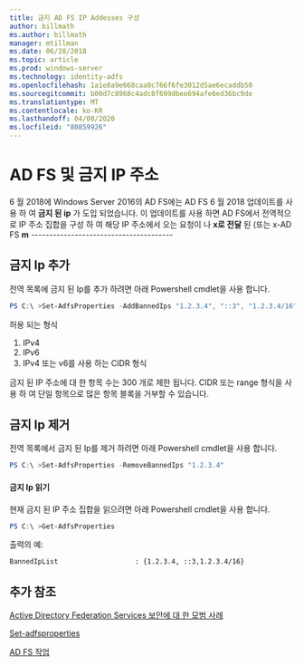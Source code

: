 ```yaml
---
title: 금지 AD FS IP Addesses 구성
author: billmath
ms.author: billmath
manager: mtillman
ms.date: 06/28/2018
ms.topic: article
ms.prod: windows-server
ms.technology: identity-adfs
ms.openlocfilehash: 1a1e8a9e668caa0c766f6fe3012d5ae6ecaddb50
ms.sourcegitcommit: b00d7c8968c4adc8f699dbee694afe6ed36bc9de
ms.translationtype: MT
ms.contentlocale: ko-KR
ms.lasthandoff: 04/08/2020
ms.locfileid: "80859926"
---
```

# <a name="ad-fs-and-banned-ip-addresses"></a>AD FS 및 금지 IP 주소


6 월 2018에 Windows Server 2016의 AD FS에는 AD FS 6 월 2018 업데이트를 사용 하 여 **금지 된 ip** 가 도입 되었습니다.  이 업데이트를 사용 하면 AD FS에서 전역적으로 IP 주소 집합을 구성 하 여 해당 IP 주소에서 오는 요청이 나 **x로 전달** 된 (또는 x-AD FS **m** ---------------------------------------

## <a name="adding-banned-ips"></a>금지 Ip 추가
전역 목록에 금지 된 Ip를 추가 하려면 아래 Powershell cmdlet을 사용 합니다.

``` powershell
PS C:\ >Set-AdfsProperties -AddBannedIps "1.2.3.4", "::3", "1.2.3.4/16"
```

허용 되는 형식

1.  IPv4
2.  IPv6
3.  IPv4 또는 v6를 사용 하는 CIDR 형식

금지 된 IP 주소에 대 한 항목 수는 300 개로 제한 됩니다. CIDR 또는 range 형식을 사용 하 여 단일 항목으로 많은 항목 블록을 거부할 수 있습니다.

## <a name="removing-banned-ips"></a>금지 Ip 제거
전역 목록에서 금지 된 Ip를 제거 하려면 아래 Powershell cmdlet을 사용 합니다.

``` powershell
PS C:\ >Set-AdfsProperties -RemoveBannedIps "1.2.3.4"
```

#### <a name="read-banned-ips"></a>금지 Ip 읽기
현재 금지 된 IP 주소 집합을 읽으려면 아래 Powershell cmdlet을 사용 합니다.

``` powershell
PS C:\ >Get-AdfsProperties 
```

출력의 예:

```
BannedIpList                   : {1.2.3.4, ::3,1.2.3.4/16}
```



## <a name="additional-references"></a>추가 참조  
[Active Directory Federation Services 보안에 대 한 모범 사례](../../ad-fs/deployment/best-practices-securing-ad-fs.md)

[Set-adfsproperties](https://technet.microsoft.com/itpro/powershell/windows/adfs/set-adfsproperties)

[AD FS 작업](../../ad-fs/AD-FS-2016-Operations.md)
